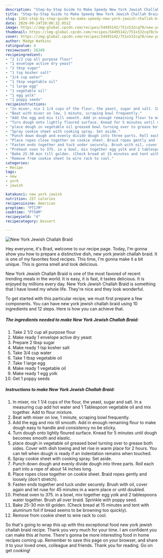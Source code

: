 ```yaml
---
description: "Step-by-Step Guide to Make Speedy New York Jewish Challah Braid"
title: "Step-by-Step Guide to Make Speedy New York Jewish Challah Braid"
slug: 1263-step-by-step-guide-to-make-speedy-new-york-jewish-challah-braid
date: 2020-09-24T20:00:32.051Z
image: https://img-global.cpcdn.com/recipes/54495142/751x532cq70/new-york-jewish-challah-braid-recipe-main-photo.jpg
thumbnail: https://img-global.cpcdn.com/recipes/54495142/751x532cq70/new-york-jewish-challah-braid-recipe-main-photo.jpg
cover: https://img-global.cpcdn.com/recipes/54495142/751x532cq70/new-york-jewish-challah-braid-recipe-main-photo.jpg
author: Madge Watkins
ratingvalue: 4
reviewcount: 26249
recipeingredient:
- "2 1/2 cup all purpose flour"
- "1 envelope active dry yeast"
- "2 tbsp sugar"
- "1 tsp kosher salt"
- "3/4 cup water"
- "1 tbsp vegetable oil"
- "1 large egg"
- "1 vegetable oil"
- "1 egg yolk"
- "1 poppy seeds"
recipeinstructions:
- "In mixer, nix 1 1/4 cups of the flour, the yeast, sugar and salt. In a measuring cup add hot water and 1 Tablespoon vegetable oil and mix together. Add to flour mixture."
- "Beat with mixer on low, 1 minute, scraping bowl frequently."
- "Add the egg and mix till smooth. Add in enough remaining flour to make dough easy to handle and consistency no be sticky."
- "Turn dough onto lightly floured surface. Knead for 5 minutes until dough becomes smooth and elastic."
- "place dough in vegetable oil greased bowl turning over to grease both sides. Cover with dish towing and let rise in warm place for 2 hours. You can tell when dough is ready if an indentation remains when touched."
- "Spray cookie sheet with cooking spray. Set aside."
- "Punch down dough and evenly divide dough into three parts. Roll each part into a rope of about 14 inches long."
- "Place ropes close together on cookie sheet. Braid ropes gently and loosely (don&#39;t stretch)."
- "Fasten ends together and tuck under securely. Brush with oil, cover again and let ruse for 45 minutes in a warm place or until doubled."
- "Preheat oven to 375. in a bowl, mix together egg yolk and 2 tablespoons water together. Brush all over braid. Sprinkle with poppy seed."
- "Bake 25-30 min till golden. (Check bread at 15 minutes and tent with aluminum foil if bread seems to be browning too quickly)."
- "Remove from cookie sheet to wire rack to cool."
categories:
- Recipe
tags:
- new
- york
- jewish

katakunci: new york jewish 
nutrition: 257 calories
recipecuisine: American
preptime: "PT17M"
cooktime: "PT50M"
recipeyield: "4"
recipecategory: Dessert

---
```



![New York Jewish Challah Braid](https://img-global.cpcdn.com/recipes/54495142/751x532cq70/new-york-jewish-challah-braid-recipe-main-photo.jpg)

Hey everyone, it's Brad, welcome to our recipe page. Today, I'm gonna show you how to prepare a distinctive dish, new york jewish challah braid. It is one of my favorites food recipes. This time, I'm gonna make it a bit unique. This is gonna smell and look delicious.



New York Jewish Challah Braid is one of the most favored of recent trending meals in the world. It is easy, it is fast, it tastes delicious. It is enjoyed by millions every day. New York Jewish Challah Braid is something that I have loved my whole life. They're nice and they look wonderful.


To get started with this particular recipe, we must first prepare a few components. You can have new york jewish challah braid using 10 ingredients and 12 steps. Here is how you can achieve that.

<!--inarticleads1-->

##### The ingredients needed to make New York Jewish Challah Braid:

1. Take 2 1/2 cup all purpose flour
1. Make ready 1 envelope active dry yeast
1. Prepare 2 tbsp sugar
1. Make ready 1 tsp kosher salt
1. Take 3/4 cup water
1. Take 1 tbsp vegetable oil
1. Take 1 large egg
1. Make ready 1 vegetable oil
1. Make ready 1 egg yolk
1. Get 1 poppy seeds




<!--inarticleads2-->

##### Instructions to make New York Jewish Challah Braid:

1. In mixer, nix 1 1/4 cups of the flour, the yeast, sugar and salt. In a measuring cup add hot water and 1 Tablespoon vegetable oil and mix together. Add to flour mixture.
1. Beat with mixer on low, 1 minute, scraping bowl frequently.
1. Add the egg and mix till smooth. Add in enough remaining flour to make dough easy to handle and consistency no be sticky.
1. Turn dough onto lightly floured surface. Knead for 5 minutes until dough becomes smooth and elastic.
1. place dough in vegetable oil greased bowl turning over to grease both sides. Cover with dish towing and let rise in warm place for 2 hours. You can tell when dough is ready if an indentation remains when touched.
1. Spray cookie sheet with cooking spray. Set aside.
1. Punch down dough and evenly divide dough into three parts. Roll each part into a rope of about 14 inches long.
1. Place ropes close together on cookie sheet. Braid ropes gently and loosely (don&#39;t stretch).
1. Fasten ends together and tuck under securely. Brush with oil, cover again and let ruse for 45 minutes in a warm place or until doubled.
1. Preheat oven to 375. in a bowl, mix together egg yolk and 2 tablespoons water together. Brush all over braid. Sprinkle with poppy seed.
1. Bake 25-30 min till golden. (Check bread at 15 minutes and tent with aluminum foil if bread seems to be browning too quickly).
1. Remove from cookie sheet to wire rack to cool.




So that's going to wrap this up with this exceptional food new york jewish challah braid recipe. Thank you very much for your time. I am confident you can make this at home. There's gonna be more interesting food in home recipes coming up. Remember to save this page on your browser, and share it to your loved ones, colleague and friends. Thank you for reading. Go on get cooking!
